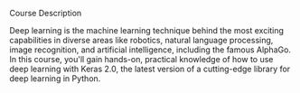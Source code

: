 Course Description

Deep learning is the machine learning technique behind the most exciting capabilities in diverse areas like robotics, natural language processing, image recognition, and artificial intelligence, including the famous AlphaGo. In this course, you'll gain hands-on, practical knowledge of how to use deep learning with Keras 2.0, the latest version of a cutting-edge library for deep learning in Python.
